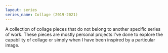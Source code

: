 ```yaml
---
layout: series
series_name: Collage (2019-2021)
---
```

A collection of collage pieces that do not belong to another specific series of work. These pieces are mostly personal projects I've done to explore the capability of collage or simply when I have been inspired by a particular image.